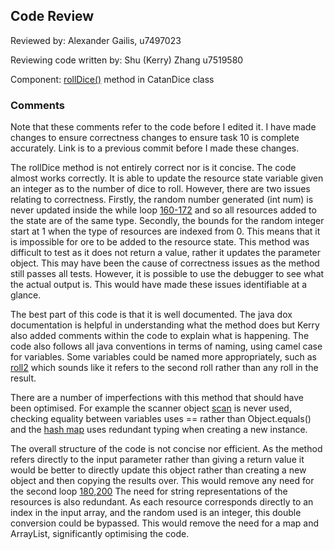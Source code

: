 ## Code Review

Reviewed by: Alexander Gailis, u7497023

Reviewing code written by: Shu (Kerry) Zhang u7519580

Component: [rollDice()](https://gitlab.cecs.anu.edu.au/u7497023/comp1110-ass2/-/blob/6eba67c172f69b19ab6dfdfdf44617a0fe65f95e/src/comp1110/ass2/CatanDice.java#L157-201) 
method in CatanDice class

### Comments 
Note that these comments refer to the code before I edited it. I have made changes to ensure correctness changes to 
ensure task 10 is complete accurately. Link is to a previous commit before I made these changes.

The rollDice method is not entirely correct nor is it concise. The code almost works correctly. It is able to update the
resource state variable given an integer as to the number of dice to roll. However, there are two issues relating to 
correctness. Firstly, the random number generated (int num) is never updated inside the while loop [160-172](https://gitlab.cecs.anu.edu.au/u7497023/comp1110-ass2/-/blob/6eba67c172f69b19ab6dfdfdf44617a0fe65f95e/src/comp1110/ass2/CatanDice.java#L180-200)
and so all resources added to the state are of the same type. Secondly, the bounds for the random integer start at 1 
when the type of resources are indexed from 0. This means that it is impossible for ore to be added to the resource 
state. This method was difficult to test as it does not return a value, rather it updates the parameter object. This may
have been the cause of correctness issues as the method still passes all tests. However, it is possible to use the 
debugger to see what the actual output is. This would have made these issues identifiable at a glance.

The best part of this code is that it is well documented. The java dox documentation is helpful in understanding what 
the method does but Kerry also added comments within the code to explain what is happening. The code also follows all 
java conventions in terms of naming, using camel case for variables. Some variables could be named more appropriately, 
such as [roll2](https://gitlab.cecs.anu.edu.au/u7497023/comp1110-ass2/-/blob/6eba67c172f69b19ab6dfdfdf44617a0fe65f95e/src/comp1110/ass2/CatanDice.java#L180)
which sounds like it refers to the second roll rather than any roll in the result.

There are a number of imperfections with this method that should have been optimised. For example the scanner object 
[scan](https://gitlab.cecs.anu.edu.au/u7497023/comp1110-ass2/-/blob/6eba67c172f69b19ab6dfdfdf44617a0fe65f95e/src/comp1110/ass2/CatanDice.java#L158)
is never used, checking equality between variables uses == rather than Object.equals() and the [hash map](https://gitlab.cecs.anu.edu.au/u7497023/comp1110-ass2/-/blob/6eba67c172f69b19ab6dfdfdf44617a0fe65f95e/src/comp1110/ass2/CatanDice.java#L162)
uses redundant typing when creating a new instance.

The overall structure of the code is not concise nor efficient. As the method refers directly to the input parameter 
rather than giving a return value it would be better to directly update this object rather than creating a new object 
and then copying the results over. This would remove any need for the second loop [180,200](https://gitlab.cecs.anu.edu.au/u7497023/comp1110-ass2/-/blob/6eba67c172f69b19ab6dfdfdf44617a0fe65f95e/src/comp1110/ass2/CatanDice.java#L180-200)
The need for string representations of the resources is also redundant. As each resource corresponds directly to an 
index in the input array, and the random used is an integer, this double conversion could be bypassed. This would remove 
the need for a map and ArrayList, significantly optimising the code.